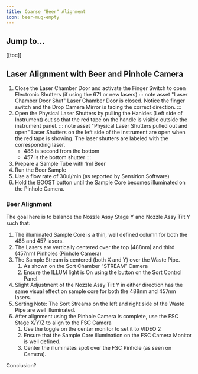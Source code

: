 ```yaml
---
title: Coarse "Beer" Alignment
icon: beer-mug-empty
---
```





## Jump to...

[[toc]]

## Laser Alignment with Beer and Pinhole Camera

1.  Close the Laser Chamber Door and activate the Finger Switch to open Electronic Shutters (if using the 671 or new lasers)
    ::: note asset "Laser Chamber Door Shut"
    Laser Chamber Door is closed. Notice the finger switch and the Drop Camera Mirror is facing the correct direction.
    :::
2.  Open the Physical Laser Shutters by pulling the Hanldes (Left side of Instrument) out so that the red tape on the handle is visible outside the instrument panel.
    ::: note asset "Physical Laser Shutters pulled out and open"
    Laser Shutters on the left side of the instrument are open when the red tape is showing. The laser shutters are labeled with the corresponding laser.
    -   488 is second from the bottom
    -   457 is the bottom shutter
    :::
3.  Prepare a Sample Tube with 1ml Beer 
4.  Run the Beer Sample
5.  Use a flow rate of 30ul/min (as reported by Sensirion Software)
6.  Hold the BOOST button until the Sample Core becomes illuminated on the Pinhole Camera. 

### Beer Alignment

The goal here is to balance the Nozzle Assy Stage Y and Nozzle Assy Tilt Y such that:
1.  The illuminated Sample Core is a thin, well defined column for both the 488 and 457 lasers.
2.  The Lasers are vertically centered over the top (488nm) and third (457nm) Pinholes (Pinhole Camera)
3.  The Sample Stream is centered (both X and Y) over the Waste Pipe. 
    1.  As shown on the Sort Chamber “STREAM” Camera
    2.  Ensure the ILLUM light is On using the button on the Sort Control Panel. 
4.  Slight Adjustment of the Nozzle Assy Tilt Y in either direction has the same visual effect on sample core for both the 488nm and 457nm lasers.
5.  Sorting Note: The Sort Streams on the left and right side of the Waste Pipe are well illuminated.
6.  After alignment using the Pinhole Camera is complete, use the FSC Stage X/Y/Z to align to the FSC Camera
    1.  Use the toggle on the center monitor to set it to VIDEO 2
    2.  Ensure that the Sample Core illumination on the FSC Camera Monitor is well defined.
    2.  Center the illuminates spot over the FSC Pinhole (as seen on Camera).

Conclusion?